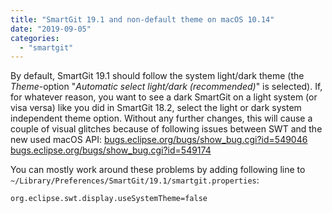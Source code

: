 ```yaml
---
title: "SmartGit 19.1 and non-default theme on macOS 10.14"
date: "2019-09-05"
categories: 
  - "smartgit"
---
```


By default, SmartGit 19.1 should follow the system light/dark theme (the _Theme_\-option "_Automatic select light/dark (recommended)_" is selected). If, for whatever reason, you want to see a dark SmartGit on a light system (or visa versa) like you did in SmartGit 18.2, select the light or dark system independent theme option. Without any further changes, this will cause a couple of visual glitches because of following issues between SWT and the new used macOS API: [bugs.eclipse.org/bugs/show\_bug.cgi?id=549046](https://bugs.eclipse.org/bugs/show_bug.cgi?id=549046) [bugs.eclipse.org/bugs/show\_bug.cgi?id=549174](https://bugs.eclipse.org/bugs/show_bug.cgi?id=549174)

You can mostly work around these problems by adding following line to `~/Library/Preferences/SmartGit/19.1/smartgit.properties`:

`org.eclipse.swt.display.useSystemTheme=false`
